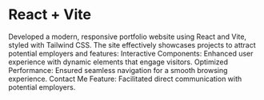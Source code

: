 # React + Vite
Developed a modern, responsive portfolio website using React and Vite, styled with Tailwind CSS. The site effectively showcases projects to attract potential employers and features:
Interactive Components: Enhanced user experience with dynamic elements that engage visitors.
Optimized Performance: Ensured seamless navigation for a smooth browsing experience.
Contact Me Feature: Facilitated direct communication with potential employers.
